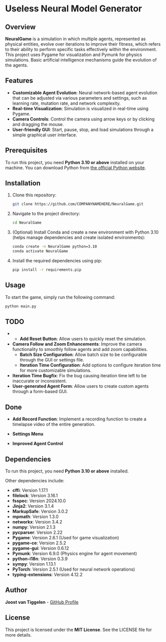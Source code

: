 # Useless Neural Model Generator

## Overview

**NeuralGame** is a simulation in which multiple agents, represented as physical entities, evolve over iterations to improve their fitness, which refers to their ability to perform specific tasks effectively within the environment. This project uses Pygame for visualization and Pymunk for physics simulations. Basic artificial intelligence mechanisms guide the evolution of the agents.

## Features

- **Customizable Agent Evolution**: Neural network-based agent evolution that can be adjusted via various parameters and settings, such as learning rate, mutation rate, and network complexity.
- **Real-time Visualization**: Simulation is visualized in real-time using Pygame.
- **Camera Controls**: Control the camera using arrow keys or by clicking and dragging the mouse.
- **User-friendly GUI**: Start, pause, stop, and load simulations through a simple graphical user interface.

## Prerequisites

To run this project, you need **Python 3.10 or above** installed on your machine. You can download Python from [the official Python website](https://www.python.org/downloads/).

## Installation

1. Clone this repository:

   ```sh
   git clone https://github.com/COMPANYNAMEHERE/NeuralGame.git
   ```

2. Navigate to the project directory:

   ```sh
   cd NeuralGame
   ```

3. (Optional) Install Conda and create a new environment with Python 3.10 (helps manage dependencies and create isolated environments):

   ```sh
   conda create -n NeuralGame python=3.10
   conda activate NeuralGame
   ```

4. Install the required dependencies using pip:

   ```sh
   pip install -r requirements.pip
   ```

## Usage

To start the game, simply run the following command:

```sh
python main.py
```

## TODO

- - **Add Reset Button**: Allow users to quickly reset the simulation.
- **Camera Follow and Zoom Enhancements**: Improve the camera functionality to smoothly follow agents and add zoom capabilities.
  - **Batch Size Configuration**: Allow batch size to be configurable through the GUI or settings file.
  - **Iteration Time Configuration**: Add options to configure iteration time for more customizable simulations.
- **Iteration Time Bugfix**: Fix the bug causing iteration time left to be inaccurate or inconsistent.
- **User-generated Agent Form**: Allow users to create custom agents through a form-based GUI.

## Done
- **Add Record Function**: Implement a recording function to create a timelapse video of the entire generation.

- **Settings Menu**
- **Improved Agent Control**



## Dependencies

To run this project, you need **Python 3.10 or above** installed.

Other dependencies include:

- **cffi**: Version 1.17.1
- **filelock**: Version 3.16.1
- **fsspec**: Version 2024.10.0
- **Jinja2**: Version 3.1.4
- **MarkupSafe**: Version 3.0.2
- **mpmath**: Version 1.3.0
- **networkx**: Version 3.4.2
- **numpy**: Version 2.1.3
- **pycparser**: Version 2.22
- **Pygame**: Version 2.6.1 (Used for game visualization)
- **pygame-ce**: Version 2.5.2
- **pygame-gui**: Version 0.6.12
- **Pymunk**: Version 6.9.0 (Physics engine for agent movement)
- **python-i18n**: Version 0.3.9
- **sympy**: Version 1.13.1
- **PyTorch**: Version 2.5.1 (Used for neural network operations)
- **typing-extensions**: Version 4.12.2

## Author

**Joost van Tiggelen** - [GitHub Profile](https://github.com/COMPANYNAMEHERE)

## License

This project is licensed under the **MIT License**. See the LICENSE file for more details.

